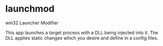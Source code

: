 # launchmod
win32 Launcher Modifier

This app launches a target process with a DLL being injected into it.
The DLL applies static changes which you desire and define in a config files.

